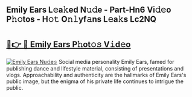 ## Emily Ears L𝚎a𝚔ed N𝚞𝚍e - Part-Hn6 Vi𝚍𝚎o P𝚑𝚘tos - H𝚘𝚝 O𝚗𝚕yf𝚊ns L𝚎a𝚔s Lc2NQ

# <h2><a href="http://kf1bctu.oniu.top/?m=Emily+Ears">🔗👉 🔴 Emily Ears P𝚑ot𝚘𝚜 V𝚒d𝚎o</a></h2>

[![Emily Ears Nu𝚍e𝚜](https://i.imgur.com/0qMVB7G.gif)](http://kf1bctu.oniu.top/?m=Emily+Ears)
Social media personality Emily Ears, famed for publishing dance and lifestyle material, consisting of presentations and vlogs. Approachability and authenticity are the hallmarks of Emily Ears's public image, but the enigma of his private life continues to intrigue the public.  
